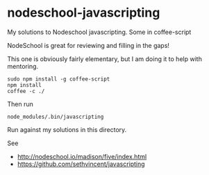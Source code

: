 # nodeschool-javascripting
My solutions to Nodeschool javascripting. Some in coffee-script

NodeSchool is great for reviewing and filling in the gaps!

This one is obviously fairly elementary, but I am doing it to help with mentoring.

```
sudo npm install -g coffee-script
npm install
coffee -c ./
```
Then run
```
node_modules/.bin/javascripting
```

Run against my solutions in this directory.

See

* http://nodeschool.io/madison/five/index.html
* https://github.com/sethvincent/javascripting
